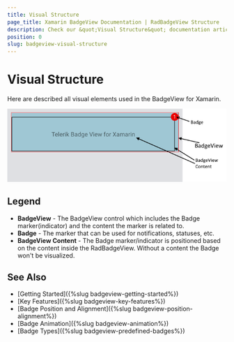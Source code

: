 ```yaml
---
title: Visual Structure
page_title: Xamarin BadgeView Documentation | RadBadgeView Structure
description: Check our &quot;Visual Structure&quot; documentation article for Telerik BadgeView for Xamarin control.
position: 0
slug: badgeview-visual-structure
---
```


# Visual Structure

Here are described all visual elements used in the BadgeView for Xamarin.

![Badge Types](images/badgeview-visual-structure.png)

## Legend

* **BadgeView** - The BadgeView control which includes the Badge marker(indicator) and the content the marker is related to.
* **Badge** - The marker that can be used for notifications, statuses, etc.
* **BadgeView Content** - The Badge marker/indicator is positioned based on the content inside the RadBadgeView. Without a content the Badge won't be visualized.

## See Also

- [Getting Started]({%slug badgeview-getting-started%})
- [Key Features]({%slug badgeview-key-features%})
- [Badge Position and Alignment]({%slug badgeview-position-alignment%})
- [Badge Animation]({%slug badgeview-animation%})
- [Badge Types]({%slug badgeview-predefined-badges%})

